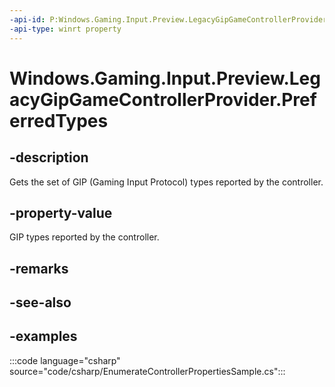 ```yaml
---
-api-id: P:Windows.Gaming.Input.Preview.LegacyGipGameControllerProvider.PreferredTypes
-api-type: winrt property
---
```


# Windows.Gaming.Input.Preview.LegacyGipGameControllerProvider.PreferredTypes

<!--
public System.Collections.Generic.IReadOnlyList<string> PreferredTypes { get; }
-->

## -description

Gets the set of GIP (Gaming Input Protocol) types reported by the controller.

## -property-value

GIP types reported by the controller.

## -remarks

## -see-also

## -examples

:::code language="csharp" source="code/csharp/EnumerateControllerPropertiesSample.cs":::
